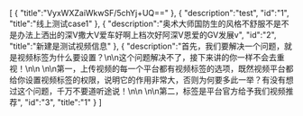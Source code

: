 [
	{
		"title":"VyxWXZaiWkwSF/5chYj+UQ=="
	},
	{
		"description":"test",
		"id":"1",
		"title":"线上测试case1"
	},
	{
		"description":"奥术大师国防生的风格不舒服不是不是办法上洒出的深V撒大V爱车好啊上档次好阿深V恩爱的GV发展v",
		"id":"2",
		"title":"新建是测试视频信息"
	},
	{
		"description":"首先，我们要解决一个问题，就是视频标签为什么要设置？\n\n这个问题解决不了，接下来讲的你一样不会去重视！\n\n \n\n第一，上传视频的每一个平台都有视频标签的选项，既然视频平台都给你设置视频标签的权限，说明它的作用非常大，否则为何要多此一举？有没有想过这个问题，千万不要道听途说！\n\n \n\n第二，标签是平台官方给予我们视频推荐",
		"id":"3",
		"title":"1"
	}
]
